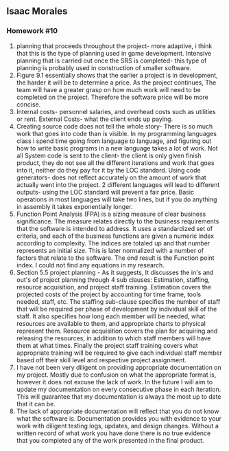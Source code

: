 ## Isaac Morales ##
### Homework #10 ###
1. planning that proceeds throughout the project- more adaptive, i think that this is the type of planning used in game development. Intensive planning that is carried out once the SRS is completed- this type of planning is probably used in construction of smaller software.
2. Figure 9.1 essentially shows that the earlier a project is in development, the harder it will be to determine a price. As the project continues, The team will have a greater grasp on how much work will need to be completed on the project. Therefore the software price will be more concise. 
3. Internal costs- personnel salaries, and overhead costs such as utilities or rent. External Costs- what the client ends up paying.
4.  Creating source code does not tell the whole story- There is so much work that goes into code than is visible. In my programming languages class i spend time going from language to language, and figuring out how to write basic programs in a new language takes a lot of work. Not all System code is sent to the client- the client is only given finish product, they do not see all the different iterations and work that goes into it, neither do they pay for it by the LOC standard. Using code generators- does not reflect accurately on the amount of work that actually went into the project. 2 different languages will lead to different outputs- using the LOC standard will prevent a fair price. Basic operations in most languages will take two lines, but if you do anything in assembly it takes exponentially longer. 
5.   Function Point Analysis (FPA) is a sizing measure of clear business significance. The measure relates directly to the business requirements that the software is intended to address. It uses a standardized set of criteria, and each of the business functions are given a numeric index according to complexity. The indices are totaled up and that number represents an initial size. This is later normalized with a number of factors that relate to the software. The end result is the Function point index. I could not find any equations in my research.
6.   Section 5.5 project planning - As it suggests, It discusses the in's and out's of project planning through 4 sub clauses: Estimation, staffing, resource acquisition, and project staff training. Estimation covers the projected costs of the project by accounting for time frame, tools needed, staff, etc. The staffing sub-clause specifies the number of staff that will be required per phase of development by individual skill of the staff. It also specifies how long each member will be needed, what resources are available to them, and appropriate charts to physical represent them. Resource acquisition covers the plan for acquiring and releasing the resources, in addition to which staff members will have them at what times. Finally the project staff training covers what appropriate training will be required to give each individual staff member based off their skill level and respective project assignment. 
7.   I have not been very diligent on providing appropriate documentation on my project. Mostly due to confusion on what the appropriate format is, however it does not excuse the lack of work. In the future I will aim to update my documentation on every consecutive phase in each iteration. This will guarantee that my documentation is always the most up to date that it can be.
8.   The lack of appropriate documentation will reflect that you do not know what the software is. Documentation provides you with evidence to your work with diligent testing logs, updates, and design changes. Without a written record of what work you have done there is no true evidence that you completed any of the work presented in the final product. 